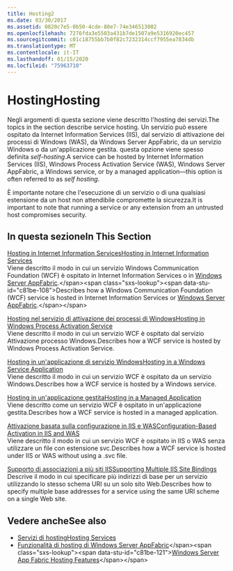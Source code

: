 ```yaml
---
title: Hosting2
ms.date: 03/30/2017
ms.assetid: 0820c7e5-0b50-4cde-80e7-74e346513002
ms.openlocfilehash: 7276fda3e5503a431b7de1507a9e5316920ec457
ms.sourcegitcommit: c01c18755bb7b0f82c7232314ccf7955ea7834db
ms.translationtype: MT
ms.contentlocale: it-IT
ms.lasthandoff: 01/15/2020
ms.locfileid: "75963710"
---
```

# <a name="hosting"></a><span data-ttu-id="c81be-102">Hosting</span><span class="sxs-lookup"><span data-stu-id="c81be-102">Hosting</span></span>
<span data-ttu-id="c81be-103">Negli argomenti di questa sezione viene descritto l'hosting dei servizi.</span><span class="sxs-lookup"><span data-stu-id="c81be-103">The topics in the section describe service hosting.</span></span> <span data-ttu-id="c81be-104">Un servizio può essere ospitato da Internet Information Services (IIS), dal servizio di attivazione dei processi di Windows (WAS), da Windows Server AppFabric, da un servizio Windows o da un'applicazione gestita. questa opzione viene spesso definita *self-hosting*.</span><span class="sxs-lookup"><span data-stu-id="c81be-104">A service can be hosted by Internet Information Services (IIS), Windows Process Activation Service (WAS), Windows Server AppFabric, a Windows service, or by a managed application—this option is often referred to as *self hosting*.</span></span>  
  
 <span data-ttu-id="c81be-105">È importante notare che l'esecuzione di un servizio o di una qualsiasi estensione da un host non attendibile compromette la sicurezza.</span><span class="sxs-lookup"><span data-stu-id="c81be-105">It is important to note that running a service or any extension from an untrusted host compromises security.</span></span>  
  
## <a name="in-this-section"></a><span data-ttu-id="c81be-106">In questa sezione</span><span class="sxs-lookup"><span data-stu-id="c81be-106">In This Section</span></span>  
 [<span data-ttu-id="c81be-107">Hosting in Internet Information Services</span><span class="sxs-lookup"><span data-stu-id="c81be-107">Hosting in Internet Information Services</span></span>](../../../../docs/framework/wcf/feature-details/hosting-in-internet-information-services.md)  
 <span data-ttu-id="c81be-108">Viene descritto il modo in cui un servizio Windows Communication Foundation (WCF) è ospitato in Internet Information Services o in [Windows Server AppFabric](https://docs.microsoft.com/previous-versions/appfabric/ff384253(v=azure.10)).</span><span class="sxs-lookup"><span data-stu-id="c81be-108">Describes how a Windows Communication Foundation (WCF) service is hosted in Internet Information Services or [Windows Server AppFabric](https://docs.microsoft.com/previous-versions/appfabric/ff384253(v=azure.10)).</span></span>  
  
 [<span data-ttu-id="c81be-109">Hosting nel servizio di attivazione dei processi di Windows</span><span class="sxs-lookup"><span data-stu-id="c81be-109">Hosting in Windows Process Activation Service</span></span>](../../../../docs/framework/wcf/feature-details/hosting-in-windows-process-activation-service.md)  
 <span data-ttu-id="c81be-110">Viene descritto il modo in cui un servizio WCF è ospitato dal servizio Attivazione processo Windows.</span><span class="sxs-lookup"><span data-stu-id="c81be-110">Describes how a WCF service is hosted by Windows Process Activation Service.</span></span>  
  
 [<span data-ttu-id="c81be-111">Hosting in un'applicazione di servizio Windows</span><span class="sxs-lookup"><span data-stu-id="c81be-111">Hosting in a Windows Service Application</span></span>](../../../../docs/framework/wcf/feature-details/hosting-in-a-windows-service-application.md)  
 <span data-ttu-id="c81be-112">Viene descritto il modo in cui un servizio WCF è ospitato da un servizio Windows.</span><span class="sxs-lookup"><span data-stu-id="c81be-112">Describes how a WCF service is hosted by a Windows service.</span></span>  
  
 [<span data-ttu-id="c81be-113">Hosting in un'applicazione gestita</span><span class="sxs-lookup"><span data-stu-id="c81be-113">Hosting in a Managed Application</span></span>](../../../../docs/framework/wcf/feature-details/hosting-in-a-managed-application.md)  
 <span data-ttu-id="c81be-114">Viene descritto come un servizio WCF è ospitato in un'applicazione gestita.</span><span class="sxs-lookup"><span data-stu-id="c81be-114">Describes how a WCF service is hosted in a managed application.</span></span>  
  
 [<span data-ttu-id="c81be-115">Attivazione basata sulla configurazione in IIS e WAS</span><span class="sxs-lookup"><span data-stu-id="c81be-115">Configuration-Based Activation in IIS and WAS</span></span>](../../../../docs/framework/wcf/feature-details/configuration-based-activation-in-iis-and-was.md)  
 <span data-ttu-id="c81be-116">Viene descritto il modo in cui un servizio WCF è ospitato in IIS o WAS senza utilizzare un file con estensione svc.</span><span class="sxs-lookup"><span data-stu-id="c81be-116">Describes how a WCF service is hosted under IIS or WAS without using a .svc file.</span></span>  
  
 [<span data-ttu-id="c81be-117">Supporto di associazioni a più siti IIS</span><span class="sxs-lookup"><span data-stu-id="c81be-117">Supporting Multiple IIS Site Bindings</span></span>](../../../../docs/framework/wcf/feature-details/supporting-multiple-iis-site-bindings.md)  
 <span data-ttu-id="c81be-118">Descrive il modo in cui specificare più indirizzi di base per un servizio utilizzando lo stesso schema URI su un solo sito Web.</span><span class="sxs-lookup"><span data-stu-id="c81be-118">Describes how to specify multiple base addresses for a service using the same URI scheme on a single Web site.</span></span>  
  
## <a name="see-also"></a><span data-ttu-id="c81be-119">Vedere anche</span><span class="sxs-lookup"><span data-stu-id="c81be-119">See also</span></span>

- [<span data-ttu-id="c81be-120">Servizi di hosting</span><span class="sxs-lookup"><span data-stu-id="c81be-120">Hosting Services</span></span>](../../../../docs/framework/wcf/hosting-services.md)
- <span data-ttu-id="c81be-121">[Funzionalità di hosting di Windows Server AppFabric](https://docs.microsoft.com/previous-versions/appfabric/ee677189(v=azure.10))</span><span class="sxs-lookup"><span data-stu-id="c81be-121">[Windows Server App Fabric Hosting Features](https://docs.microsoft.com/previous-versions/appfabric/ee677189(v=azure.10))</span></span>
